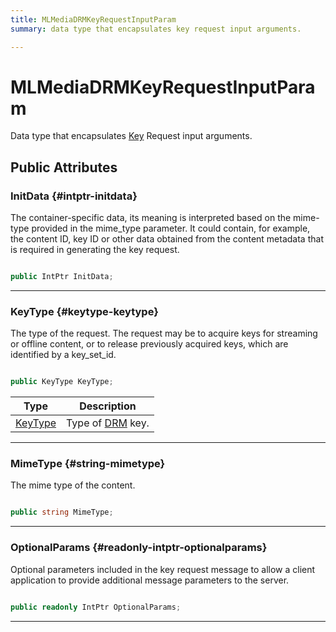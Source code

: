 ```yaml
---
title: MLMediaDRMKeyRequestInputParam
summary: data type that encapsulates key request input arguments. 

---
```


# MLMediaDRMKeyRequestInputParam




Data type that encapsulates [Key](/unity-api/api/UnityEngine.XR.MagicLeap/MLMedia/Player/Track/DRM/UnityEngine.XR.MagicLeap.MLMedia.Player.Track.DRM.Key.md) Request input arguments.   





## Public Attributes

### InitData {#intptr-initdata}

The container-specific data, its meaning is interpreted based on the mime-type provided in the mime&#95;type parameter. It could contain, for example, the content ID, key ID or other data obtained from the content metadata that is required in generating the key request. 

```csharp

public IntPtr InitData;

```






-----------

### KeyType {#keytype-keytype}

The type of the request. The request may be to acquire keys for streaming or offline content, or to release previously acquired keys, which are identified by a key&#95;set&#95;id. 

```csharp

public KeyType KeyType;

```

| Type | Description  | 
|--|--|
| [KeyType](/unity-api/api/UnityEngine.XR.MagicLeap/MLMedia/Player/Track/DRM/UnityEngine.XR.MagicLeap.MLMedia.Player.Track.DRM.md#enums-keytype) | Type of [DRM](/unity-api/api/UnityEngine.XR.MagicLeap/MLMedia/Player/Track/DRM/UnityEngine.XR.MagicLeap.MLMedia.Player.Track.DRM.md) key.  |





-----------

### MimeType {#string-mimetype}

The mime type of the content. 

```csharp

public string MimeType;

```






-----------

### OptionalParams {#readonly-intptr-optionalparams}

Optional parameters included in the key request message to allow a client application to provide additional message parameters to the server. 

```csharp

public readonly IntPtr OptionalParams;

```






-----------

